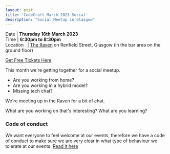 ```yaml
---
layout: post
title: 'CodeCraft March 2023 Social'
description: "Social Meetup in Glasgow"
---
```

Date | **Thursday 16th March 2023** <br>
Time | **6:30pm to 8:30pm**<br>
Location &nbsp; | <a href="https://goo.gl/maps/vWn1J">The Raven</a> on Renfield Street, Glasgow (in the bar area on the ground floor)

[Get Free Tickets Here](https://www.eventbrite.com/e/codecraft-march-2023-social-gettogether-tickets-568345094477)

This month we're getting together for a social meetup.

 * Are you working from home?
 * Are you working in a hybrid model?
 * Missing tech chat?

We're meeting up in the Raven for a bit of chat.

What are you working on that's interesting?
What are you learning?

### Code of conduct 

We want everyone to feel welcome at our events, therefore we have a code of conduct to make sure we are very clear in what type of behaviour we tolerate at our events.
[Read it here](https://www.codecraftuk.org/code-of-conduct.html)
